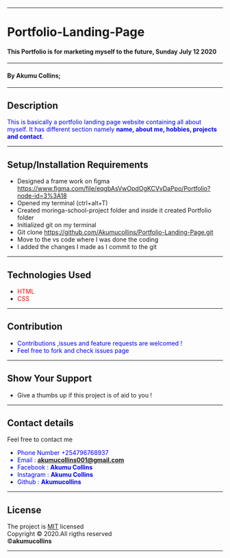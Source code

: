 ***

# Portfolio-Landing-Page

#### This **Portfolio** is for marketing myself to the future, Sunday July 12 2020

***

#### By **Akumu Collins**;

---

## Description
<font color="blue">This is basically a portfolio landing page website containing all about myself. It has different section namely <strong>name, about me, hobbies, projects and contact</strong>.</font>

***

## Setup/Installation Requirements

* Designed a frame work on figma https://www.figma.com/file/eqgbAsVwOpdOgKCVvDaPpo/Portfolio?node-id=3%3A18
* Opened my terminal (ctrl+alt+T)
* Created moringa-school-project folder and inside it created Portfolio folder
* Initialized git on my terminal
* Git clone https://github.com/Akumucollins/Portfolio-Landing-Page.git
* Move to the vs code where I was done the coding 
* I added the changes I made as I commit to the git

---

## Technologies Used
* <font color="red">HTML</font>
* <font color="red">CSS</font>

***

## Contribution
* <font color="blue">Contributions ,issues and feature requests are welcomed !
* Feel free to fork and check issues page</font>

---

## Show Your Support
* Give  a thumbs up if this project is of aid to you !

***

## Contact details
Feel free to contact me 
* <font color="blue">Phone Number +254796768937
* Email : **akumucollins001@gmail.com**
* Facebook : **Akumu Collins**
* Instagram : **Akumu Collins**
* Github : **Akumucollins**</font>

---

## License
The project is [MIT](LICENSE) licensed <br>
Copyright &copy; 2020.All rigths reserved <br>
&copy;**akumucollins**

***
